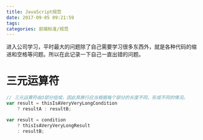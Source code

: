 ```yaml
---
title: JavaScript规范
date: 2017-09-05 09:21:59
tags: 
categories: 前端标准/规范
---
```


进入公司学习，平时最大的问题除了自己需要学习很多东西外，就是各种代码的缩进和空格等问题。所以在此记录一下自己一直出错的问题。

# 三元运算符

```javascript
// 三元运算符由3部分组成，因此其换行应当根据每个部分的长度不同，形成不同的情况。
var result = thisIsAVeryVeryLongCondition
    ? resultA : resultB;

var result = condition
    ? thisIsAVeryVeryLongResult
    : resultB;
```

